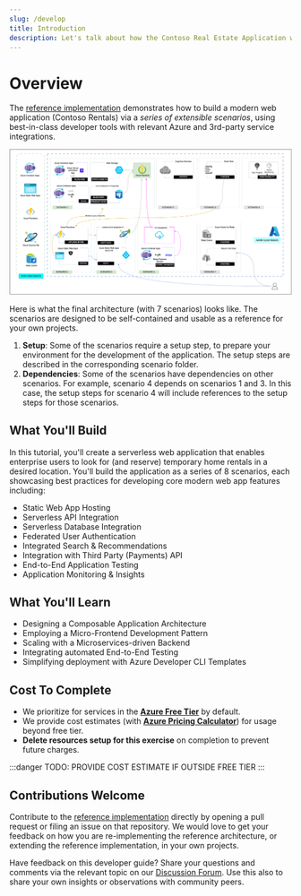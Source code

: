 ```yaml
---
slug: /develop
title: Introduction
description: Let's talk about how the Contoso Real Estate Application was developed.
---
```


# Overview

The [reference implementation](https://github.com/Azure-Samples/contoso-real-estate) demonstrates how to build a modern web application (Contoso Rentals) via a _series of extensible scenarios_, using best-in-class developer tools with relevant Azure and 3rd-party service integrations. 

![E2E Reference Architecture For Contoso Real Estate](./../../../../../assets/diagrams/e2e-full-horizontal.drawio.png)

Here is what the final architecture (with 7 scenarios) looks like. The scenarios are designed to be self-contained and usable as a reference for your own projects.

 1. **Setup**: Some of the scenarios require a setup step, to prepare your environment for the development of the application. The setup steps are described in the corresponding scenario folder.
 2. **Dependencies**: Some of the scenarios have dependencies on other scenarios. For example, scenario 4 depends on scenarios 1 and 3. In this case, the setup steps for scenario 4 will include references to the setup steps for those scenarios.



## What You'll Build

In this tutorial, you'll create a serverless web application that  enables enterprise users to look for (and reserve) temporary home rentals in a desired location. You'll build the application as a series of 8 scenarios, each showcasing best practices for developing core modern web app features including:
 * Static Web App Hosting
 * Serverless API Integration
 * Serverless Database Integration
 * Federated User Authentication 
 * Integrated Search & Recommendations
 * Integration with Third Party (Payments) API
 * End-to-End Application Testing
 * Application Monitoring & Insights

## What You'll Learn
 - Designing a Composable Application Architecture
 - Employing a Micro-Frontend Development Pattern
 - Scaling with a Microservices-driven Backend
 - Integrating automated End-to-End Testing 
 - Simplifying deployment with Azure Developer CLI Templates

## Cost To Complete

 * We prioritize for services in the **[Azure Free Tier](https://azure.microsoft.com/en-us/free/search/)** by default.
 * We provide cost estimates (with [**Azure Pricing Calculator**](https://azure.microsoft.com/en-us/pricing/calculator/)) for usage beyond free tier.
 * **Delete resources setup for this exercise** on completion to prevent future charges.

:::danger TODO: PROVIDE COST ESTIMATE IF OUTSIDE FREE TIER
:::


## Contributions Welcome

Contribute to the [reference implementation](https://github.com/Azure-Samples/contoso-real-estate) directly by opening a pull request or filing an issue on that repository. We would love to get your feedback on how you are re-implementing the reference architecture, or extending the reference implementation, in your own projects.

Have feedback on this developer guide? Share your questions and comments via the relevant topic on our [Discussion Forum](https://github.com/Azure-Samples/contoso-real-estate/discussions). Use this also to share your own insights or observations with community peers.
